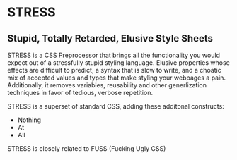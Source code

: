 STRESS
======

Stupid, Totally Retarded, Elusive Style Sheets
----------------------------------------------

STRESS is a CSS Preprocessor that brings all the functionality you would expect out of a stressfully stupid styling language. Elusive properties whose effects are difficult to predict, a syntax that is slow to write, and a choatic mix of accepted values and types that make styling your webpages a pain. Additionally, it removes variables, reusability and other generlization techniques in favor of tedious, verbose repetition.

STRESS is a superset of standard CSS, adding these additonal constructs:

- Nothing
- At
- All


STRESS is closely related to FUSS (Fucking Ugly CSS)
